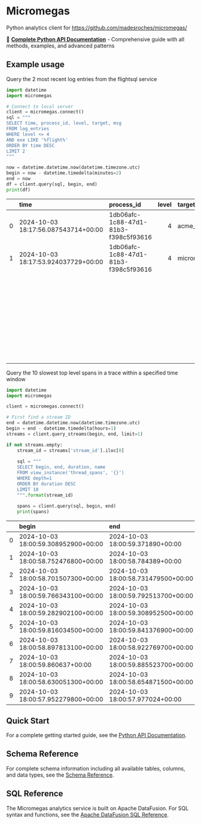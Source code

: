 # Micromegas

Python analytics client for https://github.com/madesroches/micromegas/

📖 **[Complete Python API Documentation](https://madesroches.github.io/micromegas/docs/query-guide/python-api/)** - Comprehensive guide with all methods, examples, and advanced patterns

## Example usage

Query the 2 most recent log entries from the flightsql service

```python
import datetime
import micromegas

# Connect to local server
client = micromegas.connect()
sql = """
SELECT time, process_id, level, target, msg
FROM log_entries
WHERE level <= 4
AND exe LIKE '%flight%'
ORDER BY time DESC
LIMIT 2
"""

now = datetime.datetime.now(datetime.timezone.utc)
begin = now - datetime.timedelta(minutes=2)
end = now
df = client.query(sql, begin, end)
print(df)
```

|    | time                                | process_id                           |   level | target                                 | msg                                         |
|---:|:------------------------------------|:-------------------------------------|--------:|:---------------------------------------|:--------------------------------------------|
|  0 | 2024-10-03 18:17:56.087543714+00:00 | 1db06afc-1c88-47d1-81b3-f398c5f93616 |       4 | acme_telemetry::trace_middleware       | response status=200 OK uri=/analytics/query |
|  1 | 2024-10-03 18:17:53.924037729+00:00 | 1db06afc-1c88-47d1-81b3-f398c5f93616 |       4 | micromegas_analytics::lakehouse::query | query sql=                                  |
|    |                                     |                                      |         |                                        | SELECT time, process_id, level, target, msg |
|    |                                     |                                      |         |                                        | FROM log_entries                            |
|    |                                     |                                      |         |                                        | WHERE level <= 4                            |
|    |                                     |                                      |         |                                        | AND exe LIKE '%analytics%'                  |
|    |                                     |                                      |         |                                        | ORDER BY time DESC                          |
|    |                                     |                                      |         |                                        | LIMIT 2                                     |


Query the 10 slowest top level spans in a trace within a specified time window

```python
import datetime
import micromegas

client = micromegas.connect()

# First find a stream ID
end = datetime.datetime.now(datetime.timezone.utc)
begin = end - datetime.timedelta(hours=1)
streams = client.query_streams(begin, end, limit=1)

if not streams.empty:
    stream_id = streams['stream_id'].iloc[0]
    
    sql = """
    SELECT begin, end, duration, name
    FROM view_instance('thread_spans', '{}')
    WHERE depth=1
    ORDER BY duration DESC
    LIMIT 10
    """.format(stream_id)
    
    spans = client.query(sql, begin, end)
    print(spans)
```

|    | begin                               | end                                 |   duration | name              |
|---:|:------------------------------------|:------------------------------------|-----------:|:------------------|
|  0 | 2024-10-03 18:00:59.308952900+00:00 | 2024-10-03 18:00:59.371890+00:00    |   62937100 | FEngineLoop::Tick |
|  1 | 2024-10-03 18:00:58.752476800+00:00 | 2024-10-03 18:00:58.784389+00:00    |   31912200 | FEngineLoop::Tick |
|  2 | 2024-10-03 18:00:58.701507300+00:00 | 2024-10-03 18:00:58.731479500+00:00 |   29972200 | FEngineLoop::Tick |
|  3 | 2024-10-03 18:00:59.766343100+00:00 | 2024-10-03 18:00:59.792513700+00:00 |   26170600 | FEngineLoop::Tick |
|  4 | 2024-10-03 18:00:59.282902100+00:00 | 2024-10-03 18:00:59.308952500+00:00 |   26050400 | FEngineLoop::Tick |
|  5 | 2024-10-03 18:00:59.816034500+00:00 | 2024-10-03 18:00:59.841376900+00:00 |   25342400 | FEngineLoop::Tick |
|  6 | 2024-10-03 18:00:58.897813100+00:00 | 2024-10-03 18:00:58.922769700+00:00 |   24956600 | FEngineLoop::Tick |
|  7 | 2024-10-03 18:00:59.860637+00:00    | 2024-10-03 18:00:59.885523700+00:00 |   24886700 | FEngineLoop::Tick |
|  8 | 2024-10-03 18:00:58.630051300+00:00 | 2024-10-03 18:00:58.654871500+00:00 |   24820200 | FEngineLoop::Tick |
|  9 | 2024-10-03 18:00:57.952279800+00:00 | 2024-10-03 18:00:57.977024+00:00    |   24744200 | FEngineLoop::Tick |

## Quick Start

For a complete getting started guide, see the [Python API Documentation](https://madesroches.github.io/micromegas/docs/query-guide/python-api/).

## Schema Reference

For complete schema information including all available tables, columns, and data types, see the [Schema Reference](https://madesroches.github.io/micromegas/docs/query-guide/schema-reference/).

## SQL Reference

The Micromegas analytics service is built on Apache DataFusion. For SQL syntax and functions, see the [Apache DataFusion SQL Reference](https://datafusion.apache.org/user-guide/sql/index.html).

